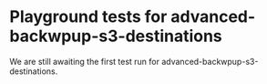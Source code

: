 # Playground tests for advanced-backwpup-s3-destinations
We are still awaiting the first test run for advanced-backwpup-s3-destinations.
